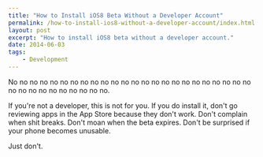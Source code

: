 ```yaml
---
title: "How to Install iOS8 Beta Without a Developer Account"
permalink: /how-to-install-ios8-without-a-developer-account/index.html
layout: post
excerpt: "How to install iOS8 beta without a developer account."
date: 2014-06-03
tags:
    - Development
---
```


No no no no no no no no no no no no no no no no no no no no no no no no no no no no no no no no no no.

If you're not a developer, this is not for you. If you do install it, don't go reviewing apps in the App Store because they don't work. Don't complain when shit breaks. Don't moan when the beta expires. Don't be surprised if your phone becomes unusable.

Just don't.
